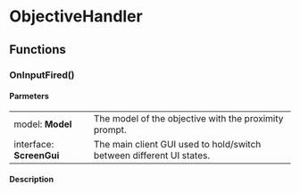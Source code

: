 # ObjectiveHandler

## Functions
### OnInputFired()

#### Parmeters 
|                |                                                                  |
| -------------- | ---------------------------------------------------------------- |
| model: __Model__  | The model of the objective with the proximity prompt.  |
| interface: __ScreenGui__ | The main client GUI used to hold/switch between different UI states. |

#### Description
